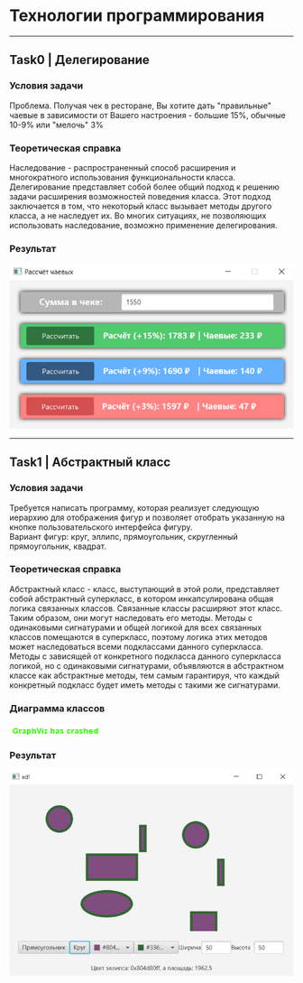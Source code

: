 # Технологии программирования
___
## Task0 | Делегирование
### Условия задачи
Проблема. Получая чек в ресторане, Вы хотите дать "правильные" чаевые в зависимости от Вашего настроения - большие 15%,  обычные 10-9% или "мелочь"  3%

### Теоретическая справка
Наследование - распространенный способ расширения и многократного использования функциональности класса. Делегирование представляет собой более общий подход к решению задачи расширения возможностей поведения класса. Этот подход заключается в том, что некоторый класс вызывает методы другого класса, а не наследует их. Во многих ситуациях, не позволяющих использовать наследование, возможно применение делегирования.

### Результат
![Текст с описанием картинки](Images/task0.png)
___
## Task1 | Абстрактный класс
### Условия задачи
Требуется написать программу, которая реализует следующую иерархию для отображения фигур и позволяет отобрать указанную на кнопке пользовательского интерфейса фигуру.<br/>
Вариант фигур: круг, эллипс, прямоугольник, скругленный прямоугольник, квадрат.
### Теоретическая справка
Абстрактный класс - класс, выступающий в этой роли, представляет собой абстрактный суперкласс, в котором инкапсулирована общая логика связанных классов. Связанные классы расширяют этот класс. Таким образом, они могут наследовать его методы. Методы с одинаковыми сигнатурами и общей логикой для всех связанных классов помещаются в суперкласс, поэтому логика этих методов может наследоваться всеми подклассами данного суперкласса. Методы с зависящей от конкретного подкласса данного суперкласса логикой, но с одинаковыми сигнатурами, объявляются в абстрактном классе как абстрактные методы, тем самым гарантируя, что каждый конкретный подкласс будет иметь методы с такими же сигнатурами.
### Диаграмма классов
![](Images/shape_structure.png)

### Результат
![](Images/task1.png)
